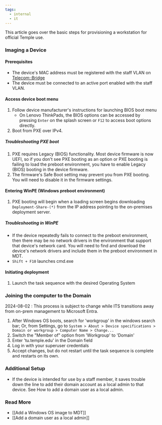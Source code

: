 ```yaml
---
tags:
  - internal
  - it
---
```

This article goes over the basic steps for provisioning a workstation for official Temple use.

### Imaging a Device

#### Prerequisites

- The device's MAC address must be registered with the staff VLAN on [Telecom::Bridge](https://telecom.temple.edu/tcbridge/main.php)
- The device must be connected to an active port enabled with the staff VLAN.

#### Access device boot menu

1. Follow device manufacturer's instructions for launching BIOS boot menu
    - On Lenovo ThinkPads, the BIOS options can be accessed by pressing `Enter` on the splash screen or `F12` to access boot options directly.
2. Boot from PXE over IPv4.

##### Troubleshooting PXE boot

1. PXE requires Legacy (BIOS) functionality. Most device firmware is now UEFI, so if you don't see PXE booting as an option or PXE booting is failing to load the preboot environment, you have to enable Legacy (BIOS) booting in the device firmware.
2. The firmware's Safe Boot setting may prevent you from PXE booting. You will need to disable it in the firmware settings.

#### Entering WinPE (Windows preboot environment)

1. PXE booting will begin when a loading screen begins downloading `Deployment-Share-(*)` from the IP address pointing to the on-premises deployment server.

##### Troubleshooting in WinPE

- If the device repeatedly fails to connect to the preboot environment, then there may be no network drivers in the environment that support that device's network card. You will need to find and download the device's network drivers and include them in the preboot environment in MDT.
- `Shift + F10` launches cmd.exe

#### Initiating deployment

1. Launch the task sequence with the desired Operating System

### Joining the computer to the Domain

2024-08-02 : This process is subject to change while ITS transitions away from on-prem management to Microsoft Entra.

1. After Windows OS boots, search for 'workgroup' in the windows search bar; Or, from Settings, go to `System > About > Device specifications > Domain or workgroup > Computer Name > Change...`
2. Switch the "Member of" option from 'Workgroup' to 'Domain'
3. Enter 'tu.temple.edu' in the Domain field
4. Log in with your superuser credentials
5. Accept changes, but do not restart until the task sequence is complete and restarts on its own.

### Additional Setup

- If the device is intended for use by a staff member, it saves trouble down the line to add their domain account as a local admin to that device. See How to add a domain user as a local admin.

### Read More
- [[Add a Windows OS image to MDT]]
- [[Add a domain user as a local admin]]